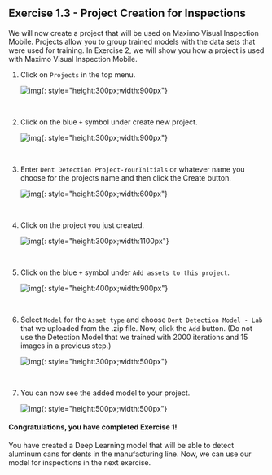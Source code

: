 <h2>Exercise 1.3 - Project Creation for Inspections</h2>

We will now create a project that will be used on Maximo Visual Inspection Mobile. Projects allow you to group trained models with the data sets that were used for training. In Exercise 2, we will show you how a project is used with Maximo Visual Inspection Mobile. 

1. Click on `Projects` in the top menu.

    ![img](/img/mvi_8.4/img-exerciseOne/exercise1-3/projectstab.png){: style="height:300px;width:900px"}

    <br>

2. Click on the blue `+` symbol under create new project.

    ![img](/img/mvi_8.4/img-exerciseOne/exercise1-3/newproject.png){: style="height:300px;width:900px"}

    <br>

3. Enter `Dent Detection Project-YourInitials` or whatever name you choose for the projects name and then click the Create button.

    ![img](/img/mvi_8.4/img-exerciseOne/exercise1-3/create.png){: style="height:300px;width:600px"}

    <br>

4. Click on the project you just created.

    ![img](/img/mvi_8.4/img-exerciseOne/exercise1-3/new.png){: style="height:300px;width:1100px"}

    <br>

5. Click on the blue `+` symbol under `Add assets to this project`.

    ![img](/img/mvi_8.4/img-exerciseOne/exercise1-3/addA.png){: style="height:400px;width:900px"}

    <br>

6. Select `Model` for the `Asset type` and choose `Dent Detection Model - Lab` that we uploaded from the .zip file. Now, click the `Add` button. (Do not use the Detection Model that we trained with 2000 iterations and 15 images in a previous step.)

    ![img](/img/mvi_8.4/img-exerciseOne/exercise1-3/addAssets.png){: style="height:300px;width:500px"}

    <br>

7. You can now see the added model to your project.

    ![img](/img/mvi_8.4/img-exerciseOne/exercise1-3/created.png){: style="height:500px;width:500px"}


<h4>Congratulations, you have completed Exercise 1!</h4>

You have created a Deep Learning model that will be able to detect aluminum cans for dents in the manufacturing line. Now, we can use our model for inspections in the next exercise. 



